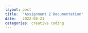 ```yaml
---
layout: post
title:  "Assignment 2 Documentation"
date:   2022-08-21
categories: creative coding
---
```

